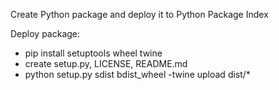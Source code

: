 Create Python package and deploy it to Python Package Index

Deploy package:
- pip install setuptools wheel twine
- create setup.py, LICENSE, README.md
- python setup.py sdist bdist_wheel
 -twine upload dist/*
